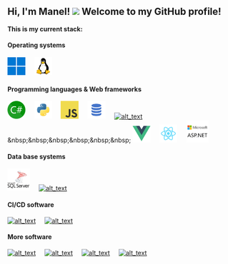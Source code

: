 <h2> Hi, I'm Manel! <img src="https://media.giphy.com/media/Wj7lNjMNDxSmc/giphy.gif" width="150"> Welcome to my GitHub profile!</h2>

**This is my current stack:**  

#### Operating systems
[<img alt="alt_text" height="40px" src="https://github.com/github/explore/blob/main/topics/windows/windows.png" />](https://www.microsoft.com/)
&nbsp;&nbsp;&nbsp;
[<img alt="alt_text" height="40px" src="https://github.com/github/explore/blob/main/topics/linux/linux.png" />](https://en.wikipedia.org/wiki/Linux)

#### Programming languages & Web frameworks
[<img alt="alt_text" height="40px" src="https://raw.githubusercontent.com/github/explore/80688e429a7d4ef2fca1e82350fe8e3517d3494d/topics/csharp/csharp.png" />](https://docs.microsoft.com/en-us/dotnet/)
&nbsp;&nbsp;&nbsp;
[<img alt="alt_text" height="40px" src="https://raw.githubusercontent.com/github/explore/80688e429a7d4ef2fca1e82350fe8e3517d3494d/topics/python/python.png" />](https://www.python.org/)
&nbsp;&nbsp;&nbsp;
[<img alt="alt_text" height="40px" src="https://raw.githubusercontent.com/github/explore/80688e429a7d4ef2fca1e82350fe8e3517d3494d/topics/javascript/javascript.png" />](https://developer.mozilla.org/es/docs/Web/JavaScript)
&nbsp;&nbsp;&nbsp;
[<img alt="alt_text" height="40px" src="https://raw.githubusercontent.com/github/explore/80688e429a7d4ef2fca1e82350fe8e3517d3494d/topics/sql/sql.png" />](https://en.wikipedia.org/wiki/SQL)
&nbsp;&nbsp;&nbsp;
[<img alt="alt_text" height="40px" src="https://upload.wikimedia.org/wikipedia/commons/8/82/Gnu-bash-logo.svg" />](https://en.wikipedia.org/wiki/Bash_(Unix_shell))
&nbsp;&nbsp;&nbsp;&nbsp;&nbsp;&nbsp;
[<img alt="alt_text" height="40px" src="https://raw.githubusercontent.com/github/explore/80688e429a7d4ef2fca1e82350fe8e3517d3494d/topics/vue/vue.png" />](https://vuejs.org/)
&nbsp;&nbsp;&nbsp;
[<img alt="alt_text" height="40px" src="https://raw.githubusercontent.com/github/explore/80688e429a7d4ef2fca1e82350fe8e3517d3494d/topics/react/react.png" />](https://reactjs.org/)
&nbsp;&nbsp;&nbsp;
[<img alt="alt_text" height="50px" src="https://raw.githubusercontent.com/github/explore/80688e429a7d4ef2fca1e82350fe8e3517d3494d/topics/aspnet/aspnet.png" />](https://dotnet.microsoft.com/en-us/apps/aspnet/)

#### Data base systems
[<img alt="alt_text" height="50px" src="https://github.com/github/explore/blob/main/topics/sql-server/sql-server.png" />](https://www.microsoft.com/)
&nbsp;&nbsp;&nbsp;
[<img alt="alt_text" height="40px" src="https://upload.wikimedia.org/wikipedia/en/6/6b/Redis_Logo.svg" />](https://redis.io/)

#### CI/CD software
[<img alt="alt_text" height="50px" src="https://upload.wikimedia.org/wikipedia/commons/8/8e/TeamCity_Icon.png" />](https://www.jetbrains.com/teamcity)
&nbsp;&nbsp;&nbsp;
[<img alt="alt_text" height="50px" src="https://octopus.com/octopus-public/images/company/OctopusDeploy-logo-RGB.svg" />](https://octopus.com/)

#### More software
[<img alt="alt_text" height="30px" src="https://upload.wikimedia.org/wikipedia/commons/thumb/e/e0/Git-logo.svg/320px-Git-logo.svg.png" />](https://git-scm.com/)
&nbsp;&nbsp;&nbsp;
[<img alt="alt_text" height="30px" src="https://www.quartz-scheduler.net/quartz-logo-large.png" />](https://www.quartz-scheduler.net/)
&nbsp;&nbsp;&nbsp;
[<img alt="alt_text" height="30px" src="https://upload.wikimedia.org/wikipedia/commons/thumb/7/71/RabbitMQ_logo.svg/320px-RabbitMQ_logo.svg.png" />](https://www.rabbitmq.com/)
&nbsp;&nbsp;&nbsp;
[<img alt="alt_text" height="40px" src="https://images.contentstack.io/v3/assets/bltefdd0b53724fa2ce/blt280217a63b82a734/6202d3378b1f312528798412/elastic-logo.svg" />](https://www.elastic.co/)
